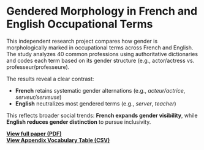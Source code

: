 # Gendered Morphology in French and English Occupational Terms

This independent research project compares how gender is morphologically marked in occupational terms across French and English. The study analyzes 40 common professions using authoritative dictionaries and codes each term based on its gender structure (e.g., actor/actress vs. professeur/professeure).

The results reveal a clear contrast:
- **French** retains systematic gender alternations (e.g., *acteur/actrice*, *serveur/serveuse*)
- **English** neutralizes most gendered terms (e.g., *server*, *teacher*)

This reflects broader social trends: **French expands gender visibility**, while **English reduces gender distinction** to pursue inclusivity.

**[View full paper (PDF)](./gendered-language-study.pdf)**  
**[View Appendix Vocabulary Table (CSV)](./appendix.csv)**

